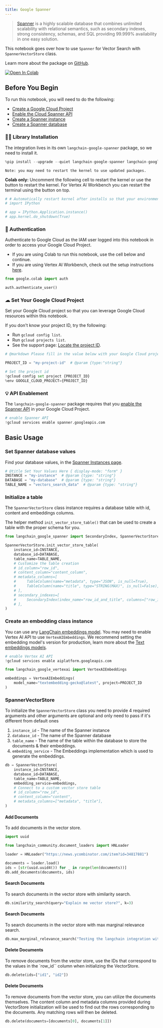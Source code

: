 ```yaml
---
title: Google Spanner
---
```


> [Spanner](https://cloud.google.com/spanner) is a highly scalable database that combines unlimited scalability with relational semantics, such as secondary indexes, strong consistency, schemas, and SQL providing 99.999% availability in one easy solution.

This notebook goes over how to use `Spanner` for Vector Search with `SpannerVectorStore` class.

Learn more about the package on [GitHub](https://github.com/googleapis/langchain-google-spanner-python/).

[![Open In Colab](https://colab.research.google.com/assets/colab-badge.svg)](https://colab.research.google.com/github/googleapis/langchain-google-spanner-python/blob/main/docs/vector_store.ipynb)

## Before You Begin

To run this notebook, you will need to do the following:

* [Create a Google Cloud Project](https://developers.google.com/workspace/guides/create-project)
* [Enable the Cloud Spanner API](https://console.cloud.google.com/flows/enableapi?apiid=spanner.googleapis.com)
* [Create a Spanner instance](https://cloud.google.com/spanner/docs/create-manage-instances)
* [Create a Spanner database](https://cloud.google.com/spanner/docs/create-manage-databases)

### 🦜🔗 Library Installation

The integration lives in its own `langchain-google-spanner` package, so we need to install it.

```python
%pip install --upgrade --quiet langchain-google-spanner langchain-google-vertexai
```

```output
Note: you may need to restart the kernel to use updated packages.
```

**Colab only:** Uncomment the following cell to restart the kernel or use the button to restart the kernel. For Vertex AI Workbench you can restart the terminal using the button on top.

```python
# # Automatically restart kernel after installs so that your environment can access the new packages
# import IPython

# app = IPython.Application.instance()
# app.kernel.do_shutdown(True)
```

### 🔐 Authentication

Authenticate to Google Cloud as the IAM user logged into this notebook in order to access your Google Cloud Project.

* If you are using Colab to run this notebook, use the cell below and continue.
* If you are using Vertex AI Workbench, check out the setup instructions [here](https://github.com/GoogleCloudPlatform/generative-ai/tree/main/setup-env).

```python
from google.colab import auth

auth.authenticate_user()
```

### ☁ Set Your Google Cloud Project

Set your Google Cloud project so that you can leverage Google Cloud resources within this notebook.

If you don't know your project ID, try the following:

* Run `gcloud config list`.
* Run `gcloud projects list`.
* See the support page: [Locate the project ID](https://support.google.com/googleapi/answer/7014113).

```python
# @markdown Please fill in the value below with your Google Cloud project ID and then run the cell.

PROJECT_ID = "my-project-id"  # @param {type:"string"}

# Set the project id
!gcloud config set project {PROJECT_ID}
%env GOOGLE_CLOUD_PROJECT={PROJECT_ID}
```

### 💡 API Enablement

The `langchain-google-spanner` package requires that you [enable the Spanner API](https://console.cloud.google.com/flows/enableapi?apiid=spanner.googleapis.com) in your Google Cloud Project.

```python
# enable Spanner API
!gcloud services enable spanner.googleapis.com
```

## Basic Usage

### Set Spanner database values

Find your database values, in the [Spanner Instances page](https://console.cloud.google.com/spanner?_ga=2.223735448.2062268965.1707700487-2088871159.1707257687).

```python
# @title Set Your Values Here { display-mode: "form" }
INSTANCE = "my-instance"  # @param {type: "string"}
DATABASE = "my-database"  # @param {type: "string"}
TABLE_NAME = "vectors_search_data"  # @param {type: "string"}
```

### Initialize a table

The `SpannerVectorStore` class instance requires a database table with id, content and embeddings columns.

The helper method `init_vector_store_table()` that can be used to create a table with the proper schema for you.

```python
from langchain_google_spanner import SecondaryIndex, SpannerVectorStore, TableColumn

SpannerVectorStore.init_vector_store_table(
    instance_id=INSTANCE,
    database_id=DATABASE,
    table_name=TABLE_NAME,
    # Customize the table creation
    # id_column="row_id",
    # content_column="content_column",
    # metadata_columns=[
    #     TableColumn(name="metadata", type="JSON", is_null=True),
    #     TableColumn(name="title", type="STRING(MAX)", is_null=False),
    # ],
    # secondary_indexes=[
    #     SecondaryIndex(index_name="row_id_and_title", columns=["row_id", "title"])
    # ],
)
```

### Create an embedding class instance

You can use any [LangChain embeddings model](/oss/integrations/text_embedding/).
You may need to enable Vertex AI API to use `VertexAIEmbeddings`. We recommend setting the embedding model's version for production, learn more about the [Text embeddings models](https://cloud.google.com/vertex-ai/docs/generative-ai/model-reference/text-embeddings).

```python
# enable Vertex AI API
!gcloud services enable aiplatform.googleapis.com
```

```python
from langchain_google_vertexai import VertexAIEmbeddings

embeddings = VertexAIEmbeddings(
    model_name="textembedding-gecko@latest", project=PROJECT_ID
)
```

### SpannerVectorStore

To initialize the `SpannerVectorStore` class you need to provide 4 required arguments and other arguments are optional and only need to pass if it's different from default ones

1. `instance_id` - The name of the Spanner instance
1. `database_id` - The name of the Spanner database
1. `table_name` - The name of the table within the database to store the documents & their embeddings.
1. `embedding_service` - The Embeddings implementation which is used to generate the embeddings.

```python
db = SpannerVectorStore(
    instance_id=INSTANCE,
    database_id=DATABASE,
    table_name=TABLE_NAME,
    embedding_service=embeddings,
    # Connect to a custom vector store table
    # id_column="row_id",
    # content_column="content",
    # metadata_columns=["metadata", "title"],
)
```

#### Add Documents

To add documents in the vector store.

```python
import uuid

from langchain_community.document_loaders import HNLoader

loader = HNLoader("https://news.ycombinator.com/item?id=34817881")

documents = loader.load()
ids = [str(uuid.uuid4()) for _ in range(len(documents))]
db.add_documents(documents, ids)
```

#### Search Documents

To search documents in the vector store with similarity search.

```python
db.similarity_search(query="Explain me vector store?", k=3)
```

#### Search Documents

To search documents in the vector store with max marginal relevance search.

```python
db.max_marginal_relevance_search("Testing the langchain integration with spanner", k=3)
```

#### Delete Documents

To remove documents from the vector store, use the IDs that correspond to the values in the `row_id`` column when initializing the VectorStore.

```python
db.delete(ids=["id1", "id2"])
```

#### Delete Documents

To remove documents from the vector store, you can utilize the documents themselves. The content column and metadata columns provided during VectorStore initialization will be used to find out the rows corresponding to the documents. Any matching rows will then be deleted.

```python
db.delete(documents=[documents[0], documents[1]])
```
